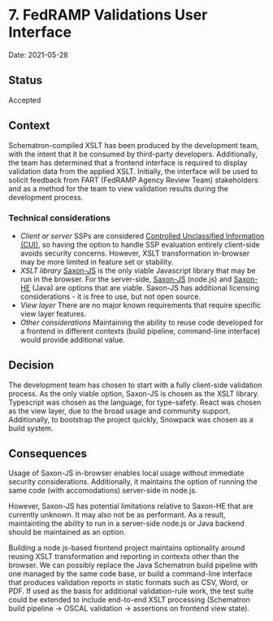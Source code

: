 # 7. FedRAMP Validations User Interface

Date: 2021-05-28

## Status

Accepted
## Context

Schematron-compiled XSLT has been produced by the development team, with the intent that it be consumed by third-party developers. Additionally, the team has determined that a frontend interface is required to display validation data from the applied XSLT. Initially, the interface will be used to solicit feedback from FART (FedRAMP Agency Review Team) stakeholders and as a method for the team to view validation results during the development process.

### Technical considerations

- *Client or server* SSPs are considered [Controlled Unclassified Information (CUI)](https://www.archives.gov/cui/about), so having the option to handle SSP evaluation entirely client-side avoids security concerns. However, XSLT transformation in-browser may be more limited in feature set or stability.
- *XSLT library* [Saxon-JS](https://www.saxonica.com/saxon-js/index.xml) is the only viable Javascript library that may be run in the browser. For the server-side, [Saxon-JS](https://www.saxonica.com/saxon-js/index.xml) (node.js) and [Saxon-HE](https://www.saxonica.com/documentation10/documentation.xml) (Java) are options that are viable. Saxon-JS has additional licensing considerations - it is free to use, but not open source.
- *View layer* There are no major known requirements that require specific view layer features.
- *Other considerations* Maintaining the ability to reuse code developed for a frontend in different contexts (build pipeline, command-line interface) would provide additional value.

## Decision

The development team has chosen to start with a fully client-side validation process. As the only viable option, Saxon-JS is chosen as the XSLT library. Typescript was chosen as the language, for type-safety. React was chosen as the view layer, due to the broad usage and community support. Additionally, to bootstrap the project quickly, Snowpack was chosen as a build system.

## Consequences

Usage of Saxon-JS in-browser enables local usage without immediate security considerations. Additionally, it maintains the option of running the same code (with accomodations) server-side in node.js.

However, Saxon-JS has potential limitations relative to Saxon-HE that are currently unknown. It may also not be as performant. As a result, maintainting the ability to run in a server-side node.js or Java backend should be maintained as an option.

Building a node.js-based frontend project maintains optionality around reusing XSLT transformation and reporting in contexts other than the browser. We can possibly replace the Java Schematron build pipeline with one managed by the same code base, or build a command-line interface that produces validation reports in static formats such as CSV, Word, or PDF. If used as the basis for additional validation-rule work, the test suite could be extended to include end-to-end XSLT processing (Schematron build pipeline -> OSCAL validation -> assertions on frontend view state).
